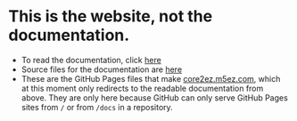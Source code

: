 # This is the website, not the documentation.

* To read the documentation, click [here](https://docs.core2ez.m5ez.com/en/latest/)
* Source files for the documentation are [here](/documentation)
* These are the GitHub Pages files that make [core2ez.m5ez.com](https://core2ez.m5ez.com), which at this moment only redirects to the readable documentation from above. They are only here because GitHub can only serve GitHub Pages sites from `/` or from `/docs` in a repository.